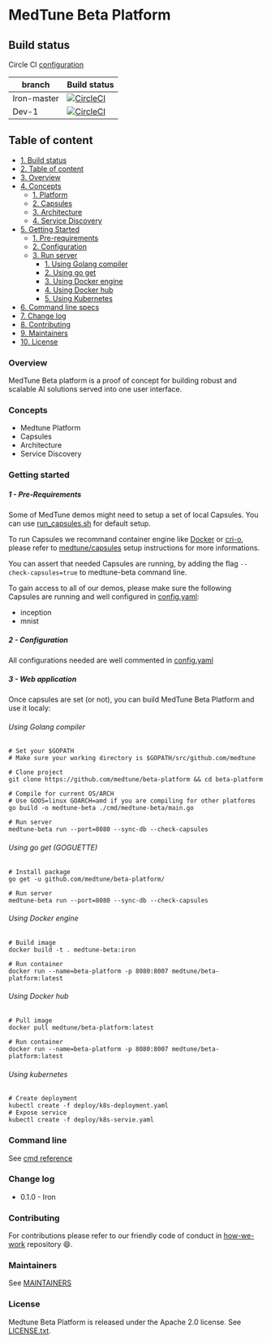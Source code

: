 # MedTune Beta Platform

## Build status

Circle CI [configuration](./.circleci/config.yaml)

| branch | Build status |
| --- | --- | 
| Iron-master | [![CircleCI](https://circleci.com/gh/medtune/beta-platform/tree/iron-master.svg?style=svg)](https://circleci.com/gh/medtune/beta-platform/tree/iron-master) |
| Dev-1 | [![CircleCI](https://circleci.com/gh/medtune/beta-platform/tree/dev-1.svg?style=svg)](https://circleci.com/gh/medtune/beta-platform/tree/dev-1) |

## Table of content

- [1. Build status](#medtune-beta-platform)
- [2. Table of content](#table-of-content)
- [3. Overview](#overview)
- [4. Concepts](#concepts)
    - [1. Platform]()
    - [2. Capsules](#capsules)
    - [3. Architecture](#demo)
    - [4. Service Discovery](#slides)
- [5. Getting Started](#getting-started)
   - [1. Pre-requirements](#1-pre-requirements)
   - [2. Configuration](#2-configuration)
   - [3. Run server](#3-run-server)
      - [1. Using Golang compiler](#using-golang-compiler)
      - [2. Using go get](#using-go-get-goguette)
      - [3. Using Docker engine](#using-docker-engine)
      - [4. Using Docker hub](#using-docker-hub)
      - [5. Using Kubernetes](#using-kubernetes)
- [6. Command line specs](#command-line)
- [7. Change log](#change-log)
- [8. Contributing](#contributing)
- [9. Maintainers](#maintainers)
- [10. License](#License)


### Overview

MedTune Beta platform is a proof of concept for building robust and scalable AI solutions served into one user interface.

### Concepts

- Medtune Platform
- Capsules
- Architecture
- Service Discovery


### Getting started

##### 1 - Pre-Requirements

Some of MedTune demos might need to setup a set of local Capsules. You can use [run_capsules.sh]() for default setup.

To run Capsules we recommand container engine like [Docker](https://github.com/moby/moby) or [cri-o](https://github.com/kubernetes/cri-o), please refer to [medtune/capsules](https://github.com/medtune/capsules) setup instructions for more informations.

You can assert that needed Capsules are running, by adding the flag `--check-capsules=true` to medtune-beta command line.

To gain access to all of our demos, please make sure the following Capsules are running and well configured in [config.yaml](config.yaml):
- inception
- mnist

##### 2 - Configuration

All configurations needed are well commented in [config.yaml](config.yaml)

##### 3 - Web application

Once capsules are set (or not), you can build MedTune Beta Platform and use it localy:

###### Using Golang compiler

```shell
# Set your $GOPATH
# Make sure your working directory is $GOPATH/src/github.com/medtune

# Clone project
git clone https://github.com/medtune/beta-platform && cd beta-platform

# Compile for current OS/ARCH 
# Use GOOS=linux GOARCH=amd if you are compiling for other platforms
go build -o medtune-beta ./cmd/medtune-beta/main.go

# Run server
medtune-beta run --port=8080 --sync-db --check-capsules
```

###### Using go get (GOGUETTE)

```shell
# Install package
go get -u github.com/medtune/beta-platform/

# Run server
medtune-beta run --port=8080 --sync-db --check-capsules
```

###### Using Docker engine

```shell
# Build image
docker build -t . medtune-beta:iron

# Run container
docker run --name=beta-platform -p 8080:8007 medtune/beta-platform:latest
```


###### Using Docker hub

```shell
# Pull image
docker pull medtune/beta-platform:latest

# Run container
docker run --name=beta-platform -p 8080:8007 medtune/beta-platform:latest
```


###### Using kubernetes

```shell
# Create deployment
kubectl create -f deploy/k8s-deployment.yaml
# Expose service
kubectl create -f deploy/k8s-servie.yaml 
```

### Command line

See [cmd reference](./cmd/medtune-beta/README.md)

### Change log

- 0.1.0 - Iron

### Contributing

For contributions please refer to our friendly code of conduct in [how-we-work](https://github.com/medtune/how-we-work) repository :smile:.

### Maintainers

See [MAINTAINERS](MAINTAINERS)

### License

Medtune Beta Platform is released under the Apache 2.0 license. See [LICENSE.txt](License).
